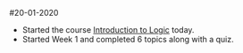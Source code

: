 #20-01-2020

  * Started the course [Introduction to Logic](https://www.coursera.org/learn/logic-introduction) today.
  * Started Week 1 and completed 6 topics along with a quiz.
